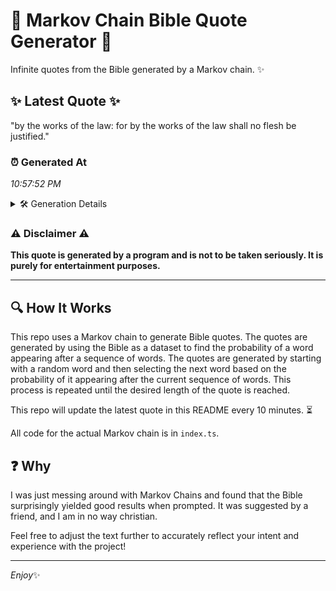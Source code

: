 # 📖 Markov Chain Bible Quote Generator 📖

Infinite quotes from the Bible generated by a Markov chain. ✨

## ✨ Latest Quote ✨
"by the works of the law: for by the works of the law shall no flesh be justified."

### ⏰ Generated At
*10:57:52 PM*

<details>
    <summary>🛠️ Generation Details</summary>
    <p>
        <strong>🌱 Seed:</strong> by<br>
        <strong>🔄 Iterations:</strong> 17<br>
        <strong>📜 Context History:</strong><br>[ by ]: the<br>[ by, the ]: works<br>[ by, the, works ]: of<br>[ by, the, works, of ]: the<br>[ by, the, works, of, the ]: law:<br>[ by, the, works, of, the, law: ]: for<br>[ the, works, of, the, law:, for ]: by<br>[ works, of, the, law:, for, by ]: the<br>[ of, the, law:, for, by, the ]: works<br>[ the, law:, for, by, the, works ]: of<br>[ law:, for, by, the, works, of ]: the<br>[ for, by, the, works, of, the ]: law<br>[ by, the, works, of, the, law ]: shall<br>[ the, works, of, the, law, shall ]: no<br>[ works, of, the, law, shall, no ]: flesh<br>[ of, the, law, shall, no, flesh ]: be<br>[ the, law, shall, no, flesh, be ]: justified.<br>
    </p>
</details>

### ⚠️ Disclaimer ⚠️
**This quote is generated by a program and is not to be taken seriously. It is purely for entertainment purposes.**

---

## 🔍 How It Works

This repo uses a Markov chain to generate Bible quotes. The quotes are generated by using the Bible as a dataset to find the probability of a word appearing after a sequence of words. The quotes are generated by starting with a random word and then selecting the next word based on the probability of it appearing after the current sequence of words. This process is repeated until the desired length of the quote is reached.

This repo will update the latest quote in this README every 10 minutes. ⏳

All code for the actual Markov chain is in `index.ts`.

## ❓ Why

I was just messing around with Markov Chains and found that the Bible surprisingly yielded good results when prompted. 
It was suggested by a friend, and I am in no way christian.

Feel free to adjust the text further to accurately reflect your intent and experience with the project!

---

*Enjoy*✨
